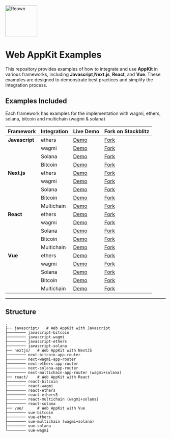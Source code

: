 <img src="https://github.com/user-attachments/assets/befd1901-8387-4a4c-8fbc-282dd9802889" height="100" alt="Reown">

# Web AppKit Examples


This repository provides examples of how to integrate and use **AppKit** in various frameworks, including **Javascript**,**Next.js**, **React**, and **Vue**. These examples are designed to demonstrate best practices and simplify the integration process.

## Examples Included

Each framework has examples for the implementation with wagmi, ethers, solana, bitcoin and multichain (wagmi & solana)

| Framework | Integration   | Live Demo                                                                                     | Fork on Stackblitz                                                                                              |
|-----------|---------------|-----------------------------------------------------------------------------------------------|---------------------------------------------------------------------------------------------------------------|
| **Javascript** | ethers        | [Demo](https://appkit-web-examples-javascript-ethers.reown.com/)                                   | [Fork](https://stackblitz.com/github/reown-com/appkit-web-examples/tree/main/javascript/javascript-ethers/)                |
|           | wagmi         | [Demo](https://appkit-web-examples-javascript-wagmi.reown.com/)                                    | [Fork](https://stackblitz.com/github/reown-com/appkit-web-examples/tree/main/javascript/javascript-wagmi/)                 |
|           | Solana        | [Demo](https://appkit-web-examples-javascript-solana.reown.com/)                                   | [Fork](https://stackblitz.com/github/reown-com/appkit-web-examples/tree/main/javascript/javascript-solana/)                |
|           | Bitcoin       | [Demo](https://appkit-web-examples-javascript-bitcoin.reown.com/)                                  | [Fork](https://stackblitz.com/github/reown-com/appkit-web-examples/tree/main/javascript/javascript-bitcoin/)              |
| **Next.js** | ethers        | [Demo](https://appkit-web-examples-next-ethers.reown.com/)                                   | [Fork](https://stackblitz.com/github/reown-com/appkit-web-examples/tree/main/nextjs/next-ethers-app-router/)                |
|           | wagmi         | [Demo](https://appkit-web-examples-next-wagmi.reown.com/)                                    | [Fork](https://stackblitz.com/github/reown-com/appkit-web-examples/tree/main/nextjs/next-wagmi-app-router/)                 |
|           | Solana        | [Demo](https://appkit-web-examples-next-solana.reown.com/)                                   | [Fork](https://stackblitz.com/github/reown-com/appkit-web-examples/tree/main/nextjs/next-solana-app-router/)                |
|           | Bitcoin       | [Demo](https://appkit-web-examples-next-bitcoin.reown.com/)                                  | [Fork](https://stackblitz.com/github/reown-com/appkit-web-examples/tree/main/nextjs/next-bitcoin-app-router/)              |
|           | Multichain    | [Demo](https://appkit-web-examples-next-multichain.reown.com/)                               | [Fork](https://stackblitz.com/github/reown-com/appkit-web-examples/tree/main/nextjs/next-multichain-app-router/)           |
| **React**  | ethers        | [Demo](https://appkit-web-examples-react-ethers.reown.com/)                                  | [Fork](https://stackblitz.com/github/reown-com/appkit-web-examples/tree/main/react/react-ethers/)              |
|           | wagmi         | [Demo](https://appkit-web-examples-react-wagmi.reown.com/)                                   | [Fork](https://stackblitz.com/github/reown-com/appkit-web-examples/tree/main/react/react-wagmi/)               |
|           | Solana        | [Demo](https://appkit-web-examples-react-solana.reown.com/)                                  | [Fork](https://stackblitz.com/github/reown-com/appkit-web-examples/tree/main/react/react-solana/)              |
|           | Bitcoin       | [Demo](https://appkit-web-examples-react-bitcoin.reown.com/)                                 | [Fork](https://stackblitz.com/github/reown-com/appkit-web-examples/tree/main/react/react-bitcoin/)             |
|           | Multichain    | [Demo](https://appkit-web-examples-react-multichain.reown.com/)                              | [Fork](https://stackblitz.com/github/reown-com/appkit-web-examples/tree/main/react/react-multichain/)          |
| **Vue**    | ethers        | [Demo](https://appkit-web-examples-vue-ethers.reown.com/)                                    | [Fork](https://stackblitz.com/github/reown-com/appkit-web-examples/tree/main/vue/vue-ethers/)                  |
|           | wagmi         | [Demo](https://appkit-web-examples-vue-wagmi.reown.com/)                                     | [Fork](https://stackblitz.com/github/reown-com/appkit-web-examples/tree/main/vue/vue-wagmi/)                   |
|           | Solana        | [Demo](https://appkit-web-examples-vue-solana.reown.com/)                                    | [Fork](https://stackblitz.com/github/reown-com/appkit-web-examples/tree/main/vue/vue-solana/)                  |
|           | Bitcoin       | [Demo](https://appkit-web-examples-vue-bitcoin.reown.com/)                                   | [Fork](https://stackblitz.com/github/reown-com/appkit-web-examples/tree/main/vue/vue-bitcoin/)                 |
|           | Multichain    | [Demo](https://appkit-web-examples-vue-multichain.reown.com/)                                | [Fork](https://stackblitz.com/github/reown-com/appkit-web-examples/tree/main/vue/vue-multichain/)              |


---

## Structure

```plaintext
.
├── javascript/   # Web AppKit with Javascript
├──────── javascript-bitcoin
├──────── javascript-wagmi
├──────── javascript-ethers
├──────── javascript-solana
├── nextjs/   # Web AppKit with NextJS
├──────── next-bitcoin-app-router
├──────── next-wagmi-app-router
├──────── next-ethers-app-router
├──────── next-solana-app-router
├──────── next-multichain-app-router (wagmi+solana)
├── react/    # Web AppKit with React
├──────── react-bitcoin
├──────── react-wagmi
├──────── react-ethers
├──────── react-ethers5
├──────── react-multichain (wagmi+solana)
├──────── react-solana
├── vue/      # Web AppKit with Vue
├──────── vue-bitcoin
├──────── vue-ethers
├──────── vue-multichain (wagmi+solana)
├──────── vue-solana
└──────── vue-wagmi
